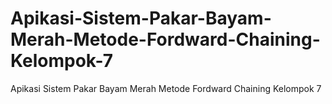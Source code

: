 # Apikasi-Sistem-Pakar-Bayam-Merah-Metode-Fordward-Chaining-Kelompok-7
Apikasi Sistem Pakar Bayam Merah Metode Fordward Chaining Kelompok 7

